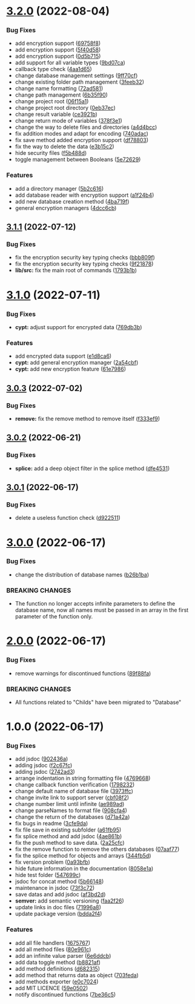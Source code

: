 # [3.2.0](https://github.com/secure-db/secure-db/compare/v3.1.1...v3.2.0) (2022-08-04)


### Bug Fixes

* add encryption support ([69758f8](https://github.com/secure-db/secure-db/commit/69758f8d3c75db4faa536b9b0d0363ea974455d5))
* add encryption support ([5f40d58](https://github.com/secure-db/secure-db/commit/5f40d587df3bffc5a820d7911e5147d3542cc717))
* add encryption support ([0d5b715](https://github.com/secure-db/secure-db/commit/0d5b7158d0cd1e123fbfce8b0583be0fad651157))
* add support for all variable types ([9bd07ca](https://github.com/secure-db/secure-db/commit/9bd07ca1845061dd9240b4706572a343947d0a7c))
* callback type check ([4aa1d65](https://github.com/secure-db/secure-db/commit/4aa1d65454a8fa07af13390c638b103455973ec6))
* change database management settings ([9ff70cf](https://github.com/secure-db/secure-db/commit/9ff70cf0935bb8f43f9e69da062915d6de84a27c))
* change existing folder path management ([3feeb32](https://github.com/secure-db/secure-db/commit/3feeb32bb469dabfc1cfcdb960addf2195844070))
* change name formatting ([72ad581](https://github.com/secure-db/secure-db/commit/72ad58114bd9bfa944bd21f32921e36b4ea10467))
* change path management ([6b35f90](https://github.com/secure-db/secure-db/commit/6b35f90a62a1db3b6c7fda7ad944e60654dd06c5))
* change project root ([06f15a1](https://github.com/secure-db/secure-db/commit/06f15a116b9d9271c663e8ab9f0fa839baab9225))
* change project root directory ([0eb37ec](https://github.com/secure-db/secure-db/commit/0eb37ec8fe037df004bbe8051919e5869b6f8ea6))
* change result variable ([ce3921b](https://github.com/secure-db/secure-db/commit/ce3921b32d5a8e6a600cd580797b49e0b0ce75d6))
* change return mode of variables ([378f3e1](https://github.com/secure-db/secure-db/commit/378f3e1239e240bd931c79dd16e78144f08d7ea1))
* change the way to delete files and directories ([a4d4bcc](https://github.com/secure-db/secure-db/commit/a4d4bccf535f8eb57172997759e5d51605ba5485))
* fix addition modes and adapt for encoding ([740adac](https://github.com/secure-db/secure-db/commit/740adacb7a682f3fc51c0943934adaa7794ad248))
* fix save method added encryption support ([df78803](https://github.com/secure-db/secure-db/commit/df78803833c43b0fb0925dda84094fa7fa9e61d0))
* fix the way to delete the data ([e3b15c2](https://github.com/secure-db/secure-db/commit/e3b15c2f7b12a5ca5719aa5617200d1abeb06020))
* hide security files ([f5b488d](https://github.com/secure-db/secure-db/commit/f5b488d6da80999e74ba95ecc935a2f56c58c51f))
* toggle management between Booleans ([5e72629](https://github.com/secure-db/secure-db/commit/5e7262938b5df648804b938a43e87b4eeae64d7d))


### Features

* add a directory manager ([5b2c616](https://github.com/secure-db/secure-db/commit/5b2c61680b30a7ead15723a584dcb3d25db63ec9))
* add database reader with encryption support ([a1f24b4](https://github.com/secure-db/secure-db/commit/a1f24b4e04951543912db4eb1d891048c1318509))
* add new database creation method ([4ba719f](https://github.com/secure-db/secure-db/commit/4ba719f992ffdd90836cafe62e910204b6cf9037))
* general encryption managers ([4dcc6cb](https://github.com/secure-db/secure-db/commit/4dcc6cb3d9652331e04c5ca5c3fb7aa502597b14))

## [3.1.1](https://github.com/secure-db/secure-db/compare/v3.1.0...v3.1.1) (2022-07-12)


### Bug Fixes

* fix the encryption security key typing checks ([bbb809f](https://github.com/secure-db/secure-db/commit/bbb809f7229a1e09c0877dba23420b93f8393c4f))
* fix the encryption security key typing checks ([9f21878](https://github.com/secure-db/secure-db/commit/9f21878a4f73c6780a3b8b99b398b41e4787dc2b))
* **lib/src:** fix the main root of commands ([1793b1b](https://github.com/secure-db/secure-db/commit/1793b1b2d3210623a6fefb2fb075b6b3d18f197c))

# [3.1.0](https://github.com/secure-db/secure-db/compare/v3.0.3...v3.1.0) (2022-07-11)


### Bug Fixes

* **cypt:** adjust support for encrypted data ([769db3b](https://github.com/secure-db/secure-db/commit/769db3bd098286e50a786ea9d3e26f8adfadb3c0))


### Features

* add encrypted data support ([e1d8ca6](https://github.com/secure-db/secure-db/commit/e1d8ca6a204fef57dfef72fd44c7d0a9add799a1))
* **cypt:** add general encryption manager ([2a54cbf](https://github.com/secure-db/secure-db/commit/2a54cbfedfe5b04f00617685a97956bb4be52340))
* **cypt:** add new encryption feature ([61e7986](https://github.com/secure-db/secure-db/commit/61e79861ce5034f0eb3ed0aad4f32e2132fe2aaf))

## [3.0.3](https://github.com/secure-db/secure-db/compare/v3.0.2...v3.0.3) (2022-07-02)


### Bug Fixes

* **remove:** fix the remove method to remove itself ([f333ef9](https://github.com/secure-db/secure-db/commit/f333ef9c765b86b5aab020846fa14c89f85c95c7))

## [3.0.2](https://github.com/secure-db/secure-db/compare/v3.0.1...v3.0.2) (2022-06-21)


### Bug Fixes

* **splice:** add a deep object filter in the splice method ([dfe4531](https://github.com/secure-db/secure-db/commit/dfe4531e30eba39e788fbe25d3c88c22fd53669c))

## [3.0.1](https://github.com/secure-db/secure-db/compare/v3.0.0...v3.0.1) (2022-06-17)


### Bug Fixes

* delete a useless function check ([d922511](https://github.com/secure-db/secure-db/commit/d922511cba0985ff1e452da26064bcd7781df985))

# [3.0.0](https://github.com/secure-db/secure-db/compare/v2.0.0...v3.0.0) (2022-06-17)


### Bug Fixes

* change the distribution of database names ([b26b1ba](https://github.com/secure-db/secure-db/commit/b26b1ba6d8d89b805096fdaf30ee520641265bea))


### BREAKING CHANGES

* The function no longer accepts infinite parameters to define the database name, now
all names must be passed in an array in the first parameter of the function only.

# [2.0.0](https://github.com/secure-db/secure-db/compare/v1.0.0...v2.0.0) (2022-06-17)


### Bug Fixes

* remove warnings for discontinued functions ([89f88fa](https://github.com/secure-db/secure-db/commit/89f88fa73bfae77a2b56c0eec4c8dcd63aea56c5))


### BREAKING CHANGES

* All functions related to "Childs" have been migrated to "Database"

# 1.0.0 (2022-06-17)


### Bug Fixes

* add jsdoc ([902436a](https://github.com/secure-db/secure-db/commit/902436a0ca0a181251cefcc00bb5bd02dbf0e9d3))
* adding jsdoc ([f2c67fc](https://github.com/secure-db/secure-db/commit/f2c67fcb4a9bcba8bbaa5c15f76d790e7f3e33e2))
* adding jsdoc ([2742ad3](https://github.com/secure-db/secure-db/commit/2742ad38fdbbbf30ba48a282d2481c5fd0cf32cb))
* arrange indentation in string formatting file ([4769668](https://github.com/secure-db/secure-db/commit/47696682868f62f54cd54621f008a2f5f0a0be41))
* change callback function verification ([1798232](https://github.com/secure-db/secure-db/commit/179823217d4a4d35f59d5cefda73e23bd20342b8))
* change default name of database file ([3973ffc](https://github.com/secure-db/secure-db/commit/3973ffce18f078c30f27fa8164b455b9236a2863))
* change invite link to support server ([cbf08f2](https://github.com/secure-db/secure-db/commit/cbf08f22fd1ad9f5b77ddd6bc08eb05845f346a2))
* change number limit until infinite ([ae989ad](https://github.com/secure-db/secure-db/commit/ae989ad59a3f2140d3741e69e251e12fce33ed45))
* change parseNames to format file ([908cfa4](https://github.com/secure-db/secure-db/commit/908cfa48734c3dad3ec179c8858b0e15a314b046))
* change the return of the databases ([d71a42a](https://github.com/secure-db/secure-db/commit/d71a42aa42c2a61737a705f6aea44140edfe8af2))
* fix bugs in readme ([3cfe9da](https://github.com/secure-db/secure-db/commit/3cfe9da00381a4919a78c89ecd916df733ec8f27))
* fix file save in existing subfolder ([a61fb95](https://github.com/secure-db/secure-db/commit/a61fb950cc176b50c031c67238cbb71ae053031e))
* fix splice method and add jsdoc ([4ae861b](https://github.com/secure-db/secure-db/commit/4ae861b3c6f5d23b1b092d258b39d8944fb203cc))
* fix the push method to save data. ([2a25cfc](https://github.com/secure-db/secure-db/commit/2a25cfc09859a643b070a2717d250328492b40ac))
* fix the remove function to remove the others databases ([07aaf77](https://github.com/secure-db/secure-db/commit/07aaf775f3266d3d1ad64d6e3ddf70114c089b17))
* fix the splice method for objects and arrays ([344fb5d](https://github.com/secure-db/secure-db/commit/344fb5d4d80fe89fbe7ebc37eb8efde8dcf244be))
* fix version problem ([0a93bfb](https://github.com/secure-db/secure-db/commit/0a93bfb9cde9bd5aa4e22033faee4af2c00fc893))
* hide future information in the documentation ([8058e1a](https://github.com/secure-db/secure-db/commit/8058e1a3026c708c1581eaf8235d0f94dd5a8576))
* hide test folder ([547699c](https://github.com/secure-db/secure-db/commit/547699cb2eae2e7a886db7b51afafc5b92c3658a))
* jsdoc for concat method ([5b66148](https://github.com/secure-db/secure-db/commit/5b66148fff6d578d31b76dca2575fb7bb98a8ce7))
* maintenance in jsdoc ([73f3c72](https://github.com/secure-db/secure-db/commit/73f3c725e3e15cfd72c642321f8255cace67e6b1))
* save datas and add jsdoc ([af3bd2d](https://github.com/secure-db/secure-db/commit/af3bd2df8b3d9ec8bf89492b9e9e95d801eb4eab))
* **semver:** add semantic versioning ([faa2f26](https://github.com/secure-db/secure-db/commit/faa2f265d81355b793c5dad265f0352f16706ff3))
* update links in doc files ([71996a8](https://github.com/secure-db/secure-db/commit/71996a87a2e9bffba3b5374d088f0c885e3203de))
* update package version ([bdda2f4](https://github.com/secure-db/secure-db/commit/bdda2f4b5dac3836bcbeafad3703e51d113e09f9))


### Features

* add all file handlers ([1675767](https://github.com/secure-db/secure-db/commit/16757675de733654101157ecfa3471a583cde62d))
* add all method files ([80e961c](https://github.com/secure-db/secure-db/commit/80e961cbc32e4bc26ebb2a3b691613bc32fa0217))
* add an infinite value parser ([6e6ddcb](https://github.com/secure-db/secure-db/commit/6e6ddcbd896cd5aa45dfb7784a01eb3a77b9bbb7))
* add data toggle method ([b8821af](https://github.com/secure-db/secure-db/commit/b8821af7da5cb4231c96cd863bdc84ad8646108a))
* add method definitions ([d682315](https://github.com/secure-db/secure-db/commit/d68231509ec0df19f5840975d7f063c559ccc31e))
* add method that returns data as object ([703feda](https://github.com/secure-db/secure-db/commit/703feda65bcc10ca93be63967f111b34502c360e))
* add methods exporter ([e0c7024](https://github.com/secure-db/secure-db/commit/e0c7024db8b940152ec857852dc43ff80bf3cc23))
* add MIT LICENCE ([59e0502](https://github.com/secure-db/secure-db/commit/59e050278df78dd7545c0cc51b9e7e0a90d8c0dd))
* notify discontinued functions ([7be36c5](https://github.com/secure-db/secure-db/commit/7be36c5a744b27601c7bd403c8f5360762b71c28))
